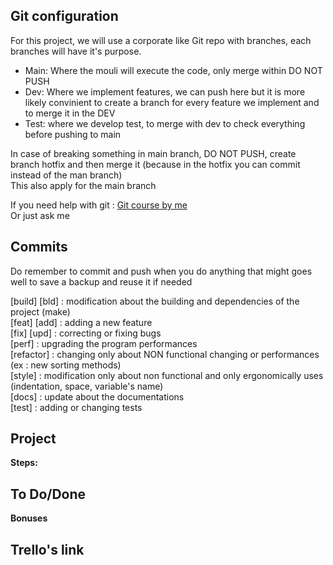 ##  **Git configuration**

For this project, we will use a corporate like Git repo with branches, each branches will have it's purpose.

* Main: Where the mouli will execute the code, only merge within DO NOT PUSH
* Dev: Where we implement features, we can push here but it is more likely convinient to create a branch for every feature we implement and to merge it in the DEV
* Test: where we develop test, to merge with dev to check everything before pushing to main

In case of breaking something in main branch, DO NOT PUSH, create branch hotfix and then merge it (because in the hotfix you can commit instead of the man branch)  
This also apply for the main branch  

If you need help with git : [Git course by me](https://www.canva.com/design/DAGgfwSCgPc/goCja-JEPHb2s3MRiMo2ow/edit?utm_content=DAGgfwSCgPc&utm_campaign=designshare&utm_medium=link2&utm_source=sharebutton)  
Or just ask me


## **Commits**

Do remember to commit and push when you do anything that might goes well to save a backup and reuse it if needed  

[build] [bld] : modification about the building and dependencies of the project (make)  
[feat] [add] : adding a new feature  
[fix] [upd] : correcting or fixing bugs  
[perf] : upgrading the program performances  
[refactor] : changing only about NON functional changing or performances (ex : new sorting methods)  
[style] : modification only about non functional and only ergonomically uses (indentation, space, variable's name)  
[docs] : update about the documentations  
[test] : adding or changing tests  


## **Project**

**Steps:**  


## **To Do/Done**


**Bonuses**


## **Trello's link**

